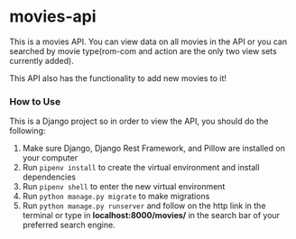 # movies-api
This is a movies API. You can view data on all movies in the API or you can searched by movie type(rom-com and action are the only two view sets currently added).

This API also has the functionality to add new movies to it!

### How to Use
This is a Django project so in order to view the API, you should do the following:
1. Make sure Django, Django Rest Framework, and Pillow are installed on your computer
2. Run `pipenv install` to create the virtual environment and install dependencies
3. Run `pipenv shell` to enter the new virtual environment
4. Run `python manage.py migrate` to make migrations
5. Run `python manage.py runserver` and follow on the http link in the terminal or type in **localhost:8000/movies/** in the search bar of your preferred search engine.
